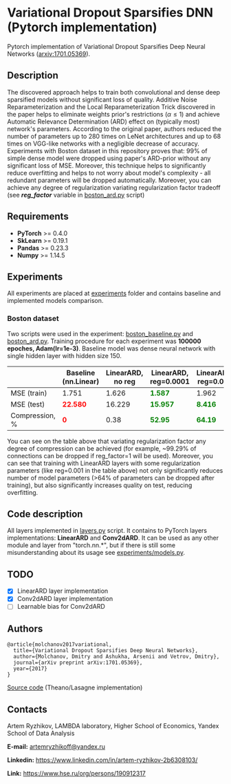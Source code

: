 # Variational Dropout Sparsifies DNN (Pytorch implementation)
Pytorch implementation of Variational Dropout Sparsifies Deep Neural Networks ([arxiv:1701.05369](https://arxiv.org/abs/1701.05369)).

## Description
The discovered approach helps to train both convolutional and dense deep sparsified models without significant loss of quality. Additive Noise Reparameterization
and the Local Reparameterization Trick discovered in the paper helps to eliminate weights prior's restrictions ($\alpha \leq 1$) and achieve Automatic Relevance Determination (ARD) effect on (typically most) network's parameters. According to the original paper, authors reduced the number of parameters up to 280 times on LeNet architectures and up to 68 times on VGG-like networks with a negligible decrease of accuracy. Experiments with Boston dataset in this repository proves that: 99% of simple dense model were dropped using paper's ARD-prior without any significant loss of MSE. Moreover, this technique helps to significantly reduce overfitting and helps to not worry about model's complexity - all redundant parameters will be dropped automatically. Moreover, you can achieve any degree of regularization variating regularization factor tradeoff (see ***reg_factor*** variable in [boston_ard.py](examples/boston_ard.py) script)

## Requirements
* **PyTorch** >= 0.4.0
* **SkLearn** >= 0.19.1
* **Pandas** >= 0.23.3
* **Numpy** >= 1.14.5

## Experiments

All experiments are placed at [experiments](experiments/) folder and contains baseline and implemented models comparison.

### Boston dataset

Two scripts were used in the experiment: [boston_baseline.py](experiments/boston/boston_baseline.py) and [boston_ard.py](experiments/boston/boston_ard.py). Training procedure for each experiment was **100000 epoches, Adam(lr=1e-3)**. Baseline model was dense neural network with single hidden layer with hidden size 150.

|                | Baseline (nn.Linear) | LinearARD, no reg | LinearARD, reg=0.0001 | LinearARD, reg=0.001 | LinearARD, reg=0.1 | LinearARD, reg=1 |
|----------------|----------|-------------|-----------------|----------------|--------------|------------|
| MSE (train)    | 1.751    | 1.626       | <span style="color:green"><b>1.587</b></span>           | 1.962          | 17.167       | 33.682     |
| MSE (test)     | <span style="color:red"><b>22.580</b></span>   | 16.229      | <span style="color:green"><b>15.957</b></span>          | <span style="color:green"><b>8.416</b></span>          | 25.695       | 30.231     |
| Compression, % | <span style="color:red"><b>0</b></span>        | 0.38        | <span style="color:green"><b>52.95</b></span>           | <span style="color:green"><b>64.19</b></span>          | <span style="color:green"><b>97.29</b></span>        | <span style="color:green"><b>99.29</b></span>      |

You can see on the table above that variating regularization factor any degree of compression can be achieved (for example, ~99.29% of connections can be dropped if reg_factor=1 will be used). Moreover, you can see that training with LinearARD layers with some regularization parameters (like reg=0.001 in the table above) not only significantly reduces number of model parameters (>64% of parameters can be dropped after training), but also significantly increases quality on test, reducing overfitting.

## Code description

All layers implemented in [layers.py](layers.py) script. It contains to PyTorch layers implementations: **LinearARD** and **Conv2dARD**. It can be used as any other module and layer from "torch.nn.\*", but if there is still some misunderstanding about its usage see [experiments/models.py](experiments/models.py).


## TODO
- [X] LinearARD layer implementation
- [X] Conv2dARD layer implementation
- [ ] Learnable bias for Conv2dARD

## Authors

```
@article{molchanov2017variational,
  title={Variational Dropout Sparsifies Deep Neural Networks},
  author={Molchanov, Dmitry and Ashukha, Arsenii and Vetrov, Dmitry},
  journal={arXiv preprint arXiv:1701.05369},
  year={2017}
}
```
[Source code](https://github.com/ars-ashuha/variational-dropout-sparsifies-dnn) (Theano/Lasagne implementation)

## Contacts

Artem Ryzhikov, LAMBDA laboratory, Higher School of Economics, Yandex School of Data Analysis

**E-mail:** artemryzhikoff@yandex.ru

**Linkedin:** https://www.linkedin.com/in/artem-ryzhikov-2b6308103/

**Link:** https://www.hse.ru/org/persons/190912317
